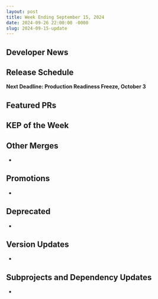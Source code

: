 ```yaml
---
layout: post
title: Week Ending September 15, 2024
date: 2024-09-26 22:00:00 -0000
slug: 2024-09-15-update
---
```


## Developer News


## Release Schedule

**Next Deadline: Production Readiness Freeze, October 3**

## Featured PRs


## KEP of the Week


## Other Merges

*

## Promotions

*

## Deprecated

*

## Version Updates

*

## Subprojects and Dependency Updates

*
